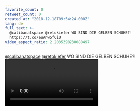 ```yaml
---
favorite_count: 0
retweet_count: 0
created_at: "2018-12-18T09:54:24.000Z"
lang: de
full_text: >-
  @calibanatspace @retokiefer WO SIND DIE GELBEN SCHUHE?!
  https://t.co/euAnw5fCiU
video_aspect_ratio: 2.2035398230088497
---
```


[@calibanatspace](https://twitter.com/calibanatspace)
[@retokiefer](https://twitter.com/retokiefer) WO SIND DIE GELBEN SCHUHE?!
![Embedded Video](https://twitter-media-coderbyheart.s3.eu-north-1.amazonaws.com/1074966096673947649-DusL9gKW0AAUBoP.mp4)

